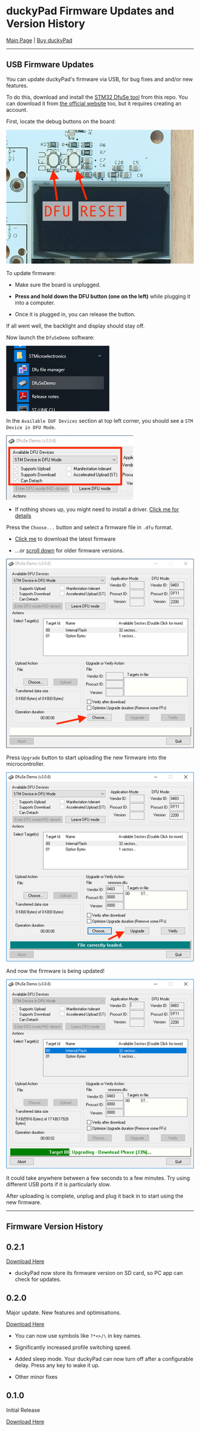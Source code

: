 # duckyPad Firmware Updates and Version History

[Main Page](/README.md) | [Buy duckyPad](/purchase_information.md)

-----

## USB Firmware Updates

You can update duckyPad's firmware via USB, for bug fixes and and/or new features. 

To do this, download and install the [STM32 DfuSe tool](resources/en.stsw-stm32080_stm32_DfuSe.zip) from this repo. You can download it from [the official website](https://www.st.com/en/development-tools/stsw-stm32080.html) too, but it requires creating an account.

First, locate the debug buttons on the board:

![Alt text](resources/pics/buttons.jpg)

To update firmware:

* Make sure the board is unplugged.

* **Press and hold down the DFU button (one on the left)** while plugging it into a computer.

* Once it is plugged in, you can release the button.

If all went well, the backlight and display should stay off.

Now launch the `DfuSeDemo` software:

![Alt text](resources/pics/dfu_start.png)

In the `Available DUF Devices` section at top left corner, you should see a `STM Device in DFU Mode`.

![Alt text](resources/pics/dfu_available.png)

* If nothing shows up, you might need to install a driver. [Click me for details](https://github.com/dekuNukem/daytripper/blob/master/dfu_driver_install.md)

Press the `Choose...` button and select a firmware file in `.dfu` format.

* [Click me](https://github.com/dekuNukem/duckyPad/raw/master/firmware/duckypad_v0.2.1.dfu) to download the latest firmware

* ...or [scroll down](#firmware-version-history) for older firmware versions.

![Alt text](resources/pics/dfu_choose.png)

Press `Upgrade` button to start uploading the new firmware into the microcontroller.

![Alt text](resources/pics/dfu_upgrade.png)

And now the firmware is being updated!

![Alt text](resources/pics/dfu_uploading.png)

It could take anywhere between a few seconds to a few minutes. Try using different USB ports if it is particularly slow. 

After uploading is complete, unplug and plug it back in to start using the new firmware. 

------

## Firmware Version History

## 0.2.1

[Download Here](https://github.com/dekuNukem/duckyPad/raw/master/firmware/duckypad_v0.2.1.dfu)

* duckyPad now store its firmware version on SD card, so PC app can check for updates.

## 0.2.0

Major update. New features and optimisations.

[Download Here](https://github.com/dekuNukem/duckyPad/raw/master/firmware/duckypad_v0.2.0.dfu)

* You can now use symbols like `?*<>/\` in key names.

* Significantly increased profile switching speed.

* Added sleep mode. Your duckyPad can now turn off after a configurable delay. Press any key to wake it up.

* Other minor fixes

## 0.1.0

Initial Release

[Download Here](https://github.com/dekuNukem/duckyPad/raw/master/firmware/duckypad_v0.1.0.dfu)
